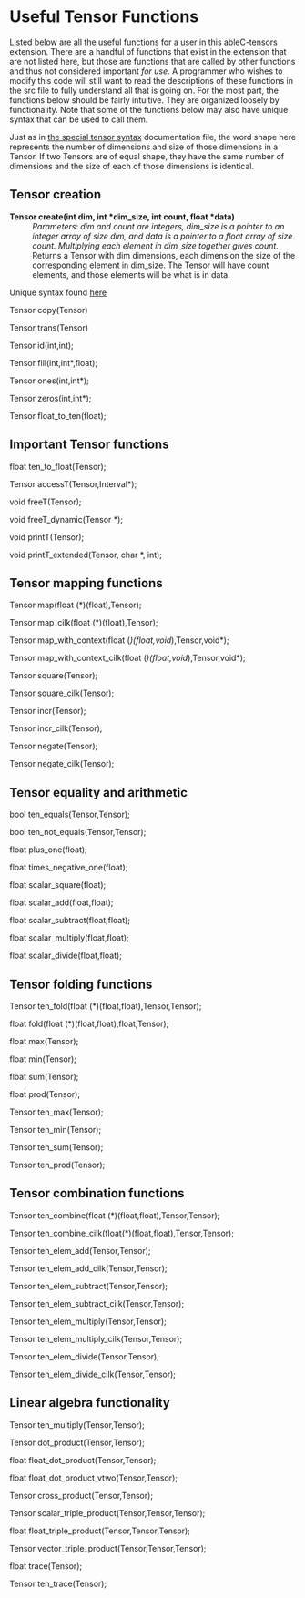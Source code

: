 # Useful Tensor Functions
Listed below are all the useful functions for a user in this ableC-tensors extension. There are a handful of functions that exist in the extension that are not listed here, but those are functions that are called by other functions and thus not considered important *for use*. A programmer who wishes to modify this code will still want to read the descriptions of these functions in the src file to fully understand all that is going on. For the most part, the functions below should be fairly intuitive. They are organized loosely by functionality. Note that some of the functions below may also have unique syntax that can be used to call them. 

Just as in [the special tensor syntax](https://github.umn.edu/melt/ableC-tensors/blob/master/learn_ableC_tensors/special_tensor_syntax.md) documentation file, the word shape here represents the number of dimensions and size of those dimensions in a Tensor. If two Tensors are of equal shape, they have the same number of dimensions and the size of each of those dimensions is identical.

## Tensor creation
<dl>
<b>Tensor create(int dim, int *dim_size, int count, float *data)</b> 
  <dd><i>Parameters: dim and count are integers, dim_size is a pointer to an integer array of size dim, and data is a pointer to a float array of size count. Multiplying each element in dim_size together gives count. </i></dd>
  <dd>Returns a Tensor with dim dimensions, each dimension the size of the corresponding element in dim_size. The Tensor will have count elements, and those elements will be what is in data.</dd>
</d1>

Unique syntax found [here](https://github.umn.edu/melt/ableC-tensors/blob/master/learn_ableC_tensors/tensors_and_intervals.md)

Tensor copy(Tensor)

Tensor trans(Tensor)

Tensor id(int,int);

Tensor fill(int,int*,float);

Tensor ones(int,int*);

Tensor zeros(int,int*);

Tensor float_to_ten(float);

## Important Tensor functions
float ten_to_float(Tensor);

Tensor accessT(Tensor,Interval*);

void freeT(Tensor);

void freeT_dynamic(Tensor *);

void printT(Tensor); 

void printT_extended(Tensor, char *, int); 

## Tensor mapping functions
Tensor map(float (*)(float),Tensor);

Tensor map_cilk(float (*)(float),Tensor);

Tensor map_with_context(float (*)(float,void*),Tensor,void*); 

Tensor map_with_context_cilk(float (*)(float,void*),Tensor,void*); 

Tensor square(Tensor);

Tensor square_cilk(Tensor);

Tensor incr(Tensor);

Tensor incr_cilk(Tensor);

Tensor negate(Tensor);

Tensor negate_cilk(Tensor);

## Tensor equality and arithmetic 
bool ten_equals(Tensor,Tensor);

bool ten_not_equals(Tensor,Tensor);

float plus_one(float);

float times_negative_one(float);

float scalar_square(float);

float scalar_add(float,float);

float scalar_subtract(float,float);

float scalar_multiply(float,float);

float scalar_divide(float,float);

## Tensor folding functions
Tensor ten_fold(float (*)(float,float),Tensor,Tensor);

float fold(float (*)(float,float),float,Tensor);

float max(Tensor);

float min(Tensor);

float sum(Tensor);

float prod(Tensor);

Tensor ten_max(Tensor);

Tensor ten_min(Tensor);

Tensor ten_sum(Tensor);

Tensor ten_prod(Tensor);

## Tensor combination functions
Tensor ten_combine(float (*)(float,float),Tensor,Tensor);

Tensor ten_combine_cilk(float(*)(float,float),Tensor,Tensor);

Tensor ten_elem_add(Tensor,Tensor);

Tensor ten_elem_add_cilk(Tensor,Tensor); 

Tensor ten_elem_subtract(Tensor,Tensor);

Tensor ten_elem_subtract_cilk(Tensor,Tensor); 

Tensor ten_elem_multiply(Tensor,Tensor);

Tensor ten_elem_multiply_cilk(Tensor,Tensor); 

Tensor ten_elem_divide(Tensor,Tensor);

Tensor ten_elem_divide_cilk(Tensor,Tensor); 

## Linear algebra functionality
Tensor ten_multiply(Tensor,Tensor);

Tensor dot_product(Tensor,Tensor);

float float_dot_product(Tensor,Tensor);

float float_dot_product_vtwo(Tensor,Tensor);

Tensor cross_product(Tensor,Tensor);

Tensor scalar_triple_product(Tensor,Tensor,Tensor);

float float_triple_product(Tensor,Tensor,Tensor);

Tensor vector_triple_product(Tensor,Tensor,Tensor);

float trace(Tensor);

Tensor ten_trace(Tensor);
